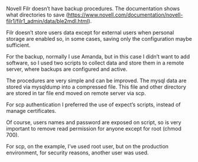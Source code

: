 Novell Filr doesn’t have backup procedures. The documentation shows what directories to save (https://www.novell.com/documentation/novell-filr1/filr1_admin/data/ble2mdl.html).

Filr doesn’t store users data except for external users when personal storage are enabled so, in some cases,  saving only the configuration maybe sufficient.

For the backup, normally I use Amanda, but in this case I didn’t want to add software, so I used two scripts to collect data and store them in a remote server, where backups are configured and active.

The procedures are very simple and can be improved. The mysql data are stored via mysqldump into a compressed file. This file and other directory are stored in tar file end moved on remote server via scp.

For scp authentication I preferred the use of expect’s scripts, instead of manage certificates.

Of course, users names and password are exposed on script, so is very important to remove read permission for anyone except for root (chmod 700).

For scp, on the example, I’ve used root user, but on the production environment, for security reasons, another user was used.
